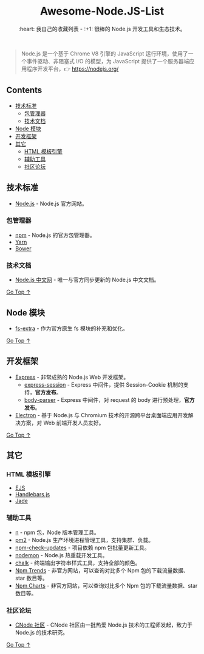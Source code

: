 <div align="center">
  <h1>Awesome-Node.JS-List</h1>

  <p>:heart: 我自己的收藏列表 - :+1: 很棒的 Node.js 开发工具和生态技术。</p>
</div>

<br />

> Node.js 是一个基于 Chrome V8 引擎的 JavaScript 运行环境，使用了一个事件驱动、非阻塞式 I/O 的模型，为 JavaScript 提供了一个服务器端应用程序开发平台，:point_right: https://nodejs.org/

## Contents

- [技术标准](#技术标准)
  - [包管理器](#包管理器)
  - [技术文档](#技术文档)
- [Node 模块](#node-模块)
- [开发框架](#开发框架)
- [其它](#其它)
  - [HTML 模板引擎](#html-模板引擎)
  - [辅助工具](#辅助工具)
  - [社区论坛](#社区论坛)

## 技术标准

- [Node.js](https://nodejs.org/) - Node.js 官方网站。

### 包管理器

- [npm](https://www.npmjs.com/) - Node.js 的官方包管理器。
- [Yarn](https://www.yarnpkg.com/)
- [Bower](https://bower.io/)

### 技术文档

- [Node.js 中文网](http://nodejs.cn/) - 唯一与官方同步更新的 Node.js 中文文档。

[Go Top ↑](#awesome-nodejs-list)

## Node 模块

- [fs-extra](https://github.com/jprichardson/node-fs-extra) - 作为官方原生 fs 模块的补充和优化。

[Go Top ↑](#awesome-nodejs-list)

## 开发框架

- [Express](http://expressjs.com/) - 非常成熟的 Node.js Web 开发框架。
  - [express-session](https://github.com/expressjs/session) - Express 中间件，提供 Session-Cookie 机制的支持，**官方发布**。
  - [body-parser](https://github.com/expressjs/body-parser) - Express 中间件，对 request 的 body 进行预处理，**官方发布**。
- [Electron](https://electronjs.org/) - 基于 Node.js 与 Chromium 技术的开源跨平台桌面端应用开发解决方案，对 Web 前端开发人员友好。

[Go Top ↑](#awesome-nodejs-list)

## 其它

### HTML 模板引擎

- [EJS](https://ejs.co)
- [Handlebars.js](http://handlebarsjs.com/)
- [Jade](http://jade-lang.com/)

### 辅助工具

- [n](https://github.com/tj/n) - npm 包，Node 版本管理工具。
- [pm2](https://pm2.keymetrics.io/) - Node.js 生产环境进程管理工具，支持集群、负载。
- [npm-check-updates](https://github.com/tjunnone/npm-check-updates) - 项目依赖 npm 包批量更新工具。
- [nodemon](https://nodemon.io) - Node.js 热重载开发工具。
- [chalk](https://github.com/chalk/chalk) - 终端输出字符串样式工具，支持全部的颜色。
- [Npm Trends](https://www.npmtrends.com/) - 非官方网站，可以查询对比多个 Npm 包的下载流量数据、star 数目等。
- [Npm Charts](https://npmcharts.com/) - 非官方网站，可以查询对比多个 Npm 包的下载流量数据、star 数目等。

### 社区论坛

- [CNode 社区](https://cnodejs.org/) - CNode 社区由一批热爱 Node.js 技术的工程师发起，致力于 Node.js 的技术研究。

[Go Top ↑](#awesome-nodejs-list)
